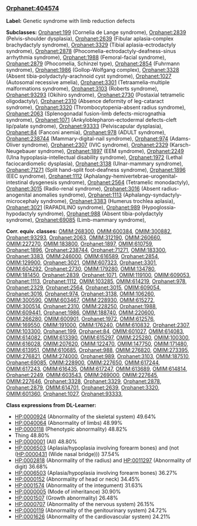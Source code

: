 
### [Orphanet:404574](http://www.orpha.net/ORDO/Orphanet_404574)
**Label:** Genetic syndrome with limb reduction defects

**Subclasses:** [Orphanet:199](http://www.orpha.net/ORDO/Orphanet_199) (Cornelia de Lange syndrome), [Orphanet:2839](http://www.orpha.net/ORDO/Orphanet_2839) (Pelvis-shoulder dysplasia), [Orphanet:2639](http://www.orpha.net/ORDO/Orphanet_2639) (Fibular aplasia-complex brachydactyly syndrome), [Orphanet:3329](http://www.orpha.net/ORDO/Orphanet_3329) (Tibial aplasia-ectrodactyly syndrome), [Orphanet:2878](http://www.orpha.net/ORDO/Orphanet_2878) (Phocomelia-ectrodactyly-deafness-sinus arrhythmia syndrome), [Orphanet:1988](http://www.orpha.net/ORDO/Orphanet_1988) (Femoral-facial syndrome), [Orphanet:2879](http://www.orpha.net/ORDO/Orphanet_2879) (Phocomelia, Schinzel type), [Orphanet:2854](http://www.orpha.net/ORDO/Orphanet_2854) (Fuhrmann syndrome), [Orphanet:1986](http://www.orpha.net/ORDO/Orphanet_1986) (Gollop-Wolfgang complex), [Orphanet:3328](http://www.orpha.net/ORDO/Orphanet_3328) (Absent tibia-polydactyly-arachnoid cyst syndrome), [Orphanet:1027](http://www.orpha.net/ORDO/Orphanet_1027) (Autosomal recessive amelia), [Orphanet:3301](http://www.orpha.net/ORDO/Orphanet_3301) (Tetraamelia-multiple malformations syndrome), [Orphanet:3103](http://www.orpha.net/ORDO/Orphanet_3103) (Roberts syndrome), [Orphanet:93293](http://www.orpha.net/ORDO/Orphanet_93293) (Okihiro syndrome), [Orphanet:2730](http://www.orpha.net/ORDO/Orphanet_2730) (Postaxial tetramelic oligodactyly), [Orphanet:2310](http://www.orpha.net/ORDO/Orphanet_2310) (Absence deformity of leg-cataract syndrome), [Orphanet:3320](http://www.orpha.net/ORDO/Orphanet_3320) (Thrombocytopenia-absent radius syndrome), [Orphanet:2063](http://www.orpha.net/ORDO/Orphanet_2063) (Splenogonadal fusion-limb defects-micrognathia syndrome), [Orphanet:1071](http://www.orpha.net/ORDO/Orphanet_1071) (Ankyloblepharon-ectodermal defects-cleft lip/palate syndrome), [Orphanet:93333](http://www.orpha.net/ORDO/Orphanet_93333) (Pelviscapular dysplasia), [Orphanet:84](http://www.orpha.net/ORDO/Orphanet_84) (Fanconi anemia), [Orphanet:978](http://www.orpha.net/ORDO/Orphanet_978) (ADULT syndrome), [Orphanet:238744](http://www.orpha.net/ORDO/Orphanet_238744) (Mammary-digital-nail syndrome), [Orphanet:974](http://www.orpha.net/ORDO/Orphanet_974) (Adams-Oliver syndrome), [Orphanet:2307](http://www.orpha.net/ORDO/Orphanet_2307) (IVIC syndrome), [Orphanet:2329](http://www.orpha.net/ORDO/Orphanet_2329) (Karsch-Neugebauer syndrome), [Orphanet:1897](http://www.orpha.net/ORDO/Orphanet_1897) (EEM syndrome), [Orphanet:2249](http://www.orpha.net/ORDO/Orphanet_2249) (Ulna hypoplasia-intellectual disability syndrome), [Orphanet:1972](http://www.orpha.net/ORDO/Orphanet_1972) (Lethal faciocardiomelic dysplasia), [Orphanet:3138](http://www.orpha.net/ORDO/Orphanet_3138) (Ulnar-mammary syndrome), [Orphanet:71271](http://www.orpha.net/ORDO/Orphanet_71271) (Split hand-split foot-deafness syndrome), [Orphanet:1896](http://www.orpha.net/ORDO/Orphanet_1896) (EEC syndrome), [Orphanet:1112](http://www.orpha.net/ORDO/Orphanet_1112) (Aphalangy-hemivertebrae-urogenital-intestinal dysgenesis syndrome), [Orphanet:2564](http://www.orpha.net/ORDO/Orphanet_2564) (Tetramelic monodactyly), [Orphanet:3015](http://www.orpha.net/ORDO/Orphanet_3015) (Radio-renal syndrome), [Orphanet:3016](http://www.orpha.net/ORDO/Orphanet_3016) (Absent radius-anogenital anomalies syndrome), [Orphanet:1113](http://www.orpha.net/ORDO/Orphanet_1113) (Aphalangy-syndactyly-microcephaly syndrome), [Orphanet:3383](http://www.orpha.net/ORDO/Orphanet_3383) (Humerus trochlea aplasia), [Orphanet:3021](http://www.orpha.net/ORDO/Orphanet_3021) (RAPADILINO syndrome), [Orphanet:989](http://www.orpha.net/ORDO/Orphanet_989) (Hypoglossia-hypodactyly syndrome), [Orphanet:988](http://www.orpha.net/ORDO/Orphanet_988) (Absent tibia-polydactyly syndrome), [Orphanet:69085](http://www.orpha.net/ORDO/Orphanet_69085) (Limb-mammary syndrome), 

**Corr. equiv. classes:** [OMIM:268300](http://purl.obolibrary.org/obo/OMIM_268300), [OMIM:600384](http://purl.obolibrary.org/obo/OMIM_600384), [OMIM:300882](http://purl.obolibrary.org/obo/OMIM_300882), [Orphanet:93293](http://www.orpha.net/ORDO/Orphanet_93293), [Orphanet:2063](http://www.orpha.net/ORDO/Orphanet_2063), [OMIM:312190](http://purl.obolibrary.org/obo/OMIM_312190), [OMIM:260660](http://purl.obolibrary.org/obo/OMIM_260660), [OMIM:227270](http://purl.obolibrary.org/obo/OMIM_227270), [OMIM:183800](http://purl.obolibrary.org/obo/OMIM_183800), [Orphanet:1897](http://www.orpha.net/ORDO/Orphanet_1897), [OMIM:610759](http://purl.obolibrary.org/obo/OMIM_610759), [Orphanet:1896](http://www.orpha.net/ORDO/Orphanet_1896), [Orphanet:238744](http://www.orpha.net/ORDO/Orphanet_238744), [Orphanet:71271](http://www.orpha.net/ORDO/Orphanet_71271), [OMIM:183300](http://purl.obolibrary.org/obo/OMIM_183300), [Orphanet:3383](http://www.orpha.net/ORDO/Orphanet_3383), [OMIM:246000](http://purl.obolibrary.org/obo/OMIM_246000), [OMIM:616589](http://purl.obolibrary.org/obo/OMIM_616589), [Orphanet:2854](http://www.orpha.net/ORDO/Orphanet_2854), [OMIM:129900](http://purl.obolibrary.org/obo/OMIM_129900), [Orphanet:3021](http://www.orpha.net/ORDO/Orphanet_3021), [OMIM:607323](http://purl.obolibrary.org/obo/OMIM_607323), [Orphanet:3301](http://www.orpha.net/ORDO/Orphanet_3301), [OMIM:604292](http://purl.obolibrary.org/obo/OMIM_604292), [Orphanet:2730](http://www.orpha.net/ORDO/Orphanet_2730), [OMIM:179280](http://purl.obolibrary.org/obo/OMIM_179280), [OMIM:134780](http://purl.obolibrary.org/obo/OMIM_134780), [OMIM:181450](http://purl.obolibrary.org/obo/OMIM_181450), [Orphanet:2839](http://www.orpha.net/ORDO/Orphanet_2839), [Orphanet:1071](http://www.orpha.net/ORDO/Orphanet_1071), [OMIM:119100](http://purl.obolibrary.org/obo/OMIM_119100), [OMIM:609053](http://purl.obolibrary.org/obo/OMIM_609053), [Orphanet:1113](http://www.orpha.net/ORDO/Orphanet_1113), [Orphanet:1112](http://www.orpha.net/ORDO/Orphanet_1112), [OMIM:103285](http://purl.obolibrary.org/obo/OMIM_103285), [OMIM:614219](http://purl.obolibrary.org/obo/OMIM_614219), [Orphanet:978](http://www.orpha.net/ORDO/Orphanet_978), [Orphanet:2329](http://www.orpha.net/ORDO/Orphanet_2329), [Orphanet:2564](http://www.orpha.net/ORDO/Orphanet_2564), [Orphanet:3015](http://www.orpha.net/ORDO/Orphanet_3015), [OMIM:609054](http://purl.obolibrary.org/obo/OMIM_609054), [Orphanet:3016](http://www.orpha.net/ORDO/Orphanet_3016), [Orphanet:974](http://www.orpha.net/ORDO/Orphanet_974), [Orphanet:3138](http://www.orpha.net/ORDO/Orphanet_3138), [OMIM:106260](http://purl.obolibrary.org/obo/OMIM_106260), [OMIM:300590](http://purl.obolibrary.org/obo/OMIM_300590), [OMIM:603467](http://purl.obolibrary.org/obo/OMIM_603467), [OMIM:228930](http://purl.obolibrary.org/obo/OMIM_228930), [OMIM:615272](http://purl.obolibrary.org/obo/OMIM_615272), [OMIM:300514](http://purl.obolibrary.org/obo/OMIM_300514), [Orphanet:2310](http://www.orpha.net/ORDO/Orphanet_2310), [OMIM:228250](http://purl.obolibrary.org/obo/OMIM_228250), [Orphanet:1988](http://www.orpha.net/ORDO/Orphanet_1988), [OMIM:609441](http://purl.obolibrary.org/obo/OMIM_609441), [Orphanet:1986](http://www.orpha.net/ORDO/Orphanet_1986), [OMIM:188740](http://purl.obolibrary.org/obo/OMIM_188740), [OMIM:220600](http://purl.obolibrary.org/obo/OMIM_220600), [OMIM:266280](http://purl.obolibrary.org/obo/OMIM_266280), [OMIM:600901](http://purl.obolibrary.org/obo/OMIM_600901), [Orphanet:1972](http://www.orpha.net/ORDO/Orphanet_1972), [OMIM:612576](http://purl.obolibrary.org/obo/OMIM_612576), [OMIM:169550](http://purl.obolibrary.org/obo/OMIM_169550), [OMIM:191000](http://purl.obolibrary.org/obo/OMIM_191000), [OMIM:176240](http://purl.obolibrary.org/obo/OMIM_176240), [OMIM:610832](http://purl.obolibrary.org/obo/OMIM_610832), [Orphanet:2307](http://www.orpha.net/ORDO/Orphanet_2307), [OMIM:103300](http://purl.obolibrary.org/obo/OMIM_103300), [Orphanet:199](http://www.orpha.net/ORDO/Orphanet_199), [Orphanet:84](http://www.orpha.net/ORDO/Orphanet_84), [OMIM:601027](http://purl.obolibrary.org/obo/OMIM_601027), [OMIM:614083](http://purl.obolibrary.org/obo/OMIM_614083), [OMIM:614082](http://purl.obolibrary.org/obo/OMIM_614082), [OMIM:613390](http://purl.obolibrary.org/obo/OMIM_613390), [OMIM:615297](http://purl.obolibrary.org/obo/OMIM_615297), [OMIM:225280](http://purl.obolibrary.org/obo/OMIM_225280), [OMIM:100300](http://purl.obolibrary.org/obo/OMIM_100300), [OMIM:616028](http://purl.obolibrary.org/obo/OMIM_616028), [OMIM:207620](http://purl.obolibrary.org/obo/OMIM_207620), [OMIM:122470](http://purl.obolibrary.org/obo/OMIM_122470), [OMIM:147750](http://purl.obolibrary.org/obo/OMIM_147750), [OMIM:171480](http://purl.obolibrary.org/obo/OMIM_171480), [OMIM:613951](http://purl.obolibrary.org/obo/OMIM_613951), [OMIM:610685](http://purl.obolibrary.org/obo/OMIM_610685), [Orphanet:988](http://www.orpha.net/ORDO/Orphanet_988), [OMIM:276820](http://purl.obolibrary.org/obo/OMIM_276820), [OMIM:273395](http://purl.obolibrary.org/obo/OMIM_273395), [OMIM:276821](http://purl.obolibrary.org/obo/OMIM_276821), [OMIM:274000](http://purl.obolibrary.org/obo/OMIM_274000), [Orphanet:989](http://www.orpha.net/ORDO/Orphanet_989), [Orphanet:3103](http://www.orpha.net/ORDO/Orphanet_3103), [OMIM:187510](http://purl.obolibrary.org/obo/OMIM_187510), [Orphanet:69085](http://www.orpha.net/ORDO/Orphanet_69085), [OMIM:228900](http://purl.obolibrary.org/obo/OMIM_228900), [OMIM:227650](http://purl.obolibrary.org/obo/OMIM_227650), [OMIM:617244](http://purl.obolibrary.org/obo/OMIM_617244), [OMIM:617243](http://purl.obolibrary.org/obo/OMIM_617243), [OMIM:616435](http://purl.obolibrary.org/obo/OMIM_616435), [OMIM:617247](http://purl.obolibrary.org/obo/OMIM_617247), [OMIM:613689](http://purl.obolibrary.org/obo/OMIM_613689), [OMIM:614814](http://purl.obolibrary.org/obo/OMIM_614814), [Orphanet:2249](http://www.orpha.net/ORDO/Orphanet_2249), [OMIM:603543](http://purl.obolibrary.org/obo/OMIM_603543), [OMIM:269000](http://purl.obolibrary.org/obo/OMIM_269000), [OMIM:227645](http://purl.obolibrary.org/obo/OMIM_227645), [OMIM:227646](http://purl.obolibrary.org/obo/OMIM_227646), [Orphanet:3328](http://www.orpha.net/ORDO/Orphanet_3328), [Orphanet:3329](http://www.orpha.net/ORDO/Orphanet_3329), [Orphanet:2878](http://www.orpha.net/ORDO/Orphanet_2878), [Orphanet:2879](http://www.orpha.net/ORDO/Orphanet_2879), [OMIM:614701](http://purl.obolibrary.org/obo/OMIM_614701), [Orphanet:2639](http://www.orpha.net/ORDO/Orphanet_2639), [Orphanet:3320](http://www.orpha.net/ORDO/Orphanet_3320), [OMIM:601360](http://purl.obolibrary.org/obo/OMIM_601360), [Orphanet:1027](http://www.orpha.net/ORDO/Orphanet_1027), [Orphanet:93333](http://www.orpha.net/ORDO/Orphanet_93333), 

**Class expressions from DL-Learner:**

- [HP:0000924](http://purl.obolibrary.org/obo/HP_0000924) (Abnormality of the skeletal system) 49.64%
- [HP:0040064](http://purl.obolibrary.org/obo/HP_0040064) (Abnormality of limbs) 48.99%
- [HP:0000118](http://purl.obolibrary.org/obo/HP_0000118) (Phenotypic abnormality) 48.82%
- Thing 48.80%
- [HP:0000001](http://purl.obolibrary.org/obo/HP_0000001) (All) 48.80%
- [HP:0006503](http://purl.obolibrary.org/obo/HP_0006503) (Aplasia/hypoplasia involving forearm bones) and (not ([HP:0000431](http://purl.obolibrary.org/obo/HP_0000431) (Wide nasal bridge))) 37.54%
- [HP:0002818](http://purl.obolibrary.org/obo/HP_0002818) (Abnormality of the radius) and [HP:0011297](http://purl.obolibrary.org/obo/HP_0011297) (Abnormality of digit) 36.68%
- [HP:0006503](http://purl.obolibrary.org/obo/HP_0006503) (Aplasia/hypoplasia involving forearm bones) 36.27%
- [HP:0000152](http://purl.obolibrary.org/obo/HP_0000152) (Abnormality of head or neck) 34.45%
- [HP:0001574](http://purl.obolibrary.org/obo/HP_0001574) (Abnormality of the integument) 31.63%
- [HP:0000005](http://purl.obolibrary.org/obo/HP_0000005) (Mode of inheritance) 30.90%
- [HP:0001507](http://purl.obolibrary.org/obo/HP_0001507) (Growth abnormality) 26.48%
- [HP:0000707](http://purl.obolibrary.org/obo/HP_0000707) (Abnormality of the nervous system) 26.15%
- [HP:0000119](http://purl.obolibrary.org/obo/HP_0000119) (Abnormality of the genitourinary system) 24.72%
- [HP:0001626](http://purl.obolibrary.org/obo/HP_0001626) (Abnormality of the cardiovascular system) 24.21%


